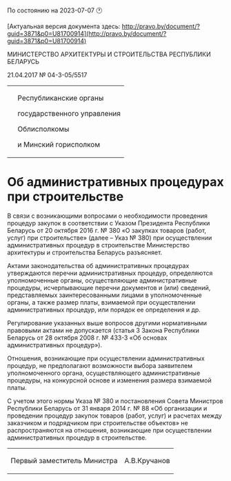 По состоянию на 2023-07-07 &#x1F550;

[Актуальная версия документа здесь: http://pravo.by/document/?guid=3871&p0=U81700914](http://pravo.by/document/?guid=3871&p0=U81700914)

<p>МИНИСТЕРСТВО АРХИТЕКТУРЫ И СТРОИТЕЛЬСТВА РЕСПУБЛИКИ БЕЛАРУСЬ</p>
<p>21.04.2017 № 04-3-05/5517</p>
<p></p>
<table><tr>
<td><p></p></td>
<td>
<p>Республиканские органы </p>
<p>государственного управления</p>
<p>Облисполкомы </p>
<p>и Минский горисполком</p>
</td>
</tr></table>
<h1>Об административных процедурах при строительстве</h1>
<p>В связи с возникающими вопросами о необходимости проведения процедур закупок в соответствии с Указом Президента Республики Беларусь от 20 октября 2016 г. № 380 «О закупках товаров (работ, услуг) при строительстве» (далее – Указ № 380) при осуществлении административных процедур в строительстве Министерство архитектуры и строительства Беларусь разъясняет.</p>
<p>Актами законодательства об административных процедурах утверждаются перечни административных процедур, определяются уполномоченные органы, осуществляющие административные процедуры, исчерпывающие перечни документов и (или) сведений, представляемых заинтересованными лицами в уполномоченные органы, а также размер платы, взимаемой при осуществлении административных процедур, или порядок ее определения и др.</p>
<p>Регулирование указанных выше вопросов другими нормативными правовыми актами не допускается (статья 3 Закона Республики Беларусь от 28 октября 2008 г. № 433-З «Об основах административных процедур»).</p>
<p>Отношения, возникающие при осуществлении административных процедур, не предполагают возможности выбора заявителем уполномоченного органа, осуществляющего административные процедуры, на конкурсной основе и изменения размера взимаемой платы.</p>
<p>С учетом этого нормы Указа № 380 и постановления Совета Министров Республики Беларусь от 31 января 2014 г. № 88 «Об организации и проведении процедур закупок товаров (работ, услуг) и расчетах между заказчиком и подрядчиком при строительстве объектов» не распространяются на отношения, возникающие при осуществлении административных процедур в строительстве.</p>
<p></p>
<table><tr>
<td><p>Первый заместитель Министра</p></td>
<td><p>А.В.Кручанов</p></td>
</tr></table>
<p></p>